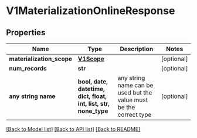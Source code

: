 # V1MaterializationOnlineResponse


## Properties
Name | Type | Description | Notes
------------ | ------------- | ------------- | -------------
**materialization_scope** | [**V1Scope**](V1Scope.md) |  | [optional] 
**num_records** | **str** |  | [optional] 
**any string name** | **bool, date, datetime, dict, float, int, list, str, none_type** | any string name can be used but the value must be the correct type | [optional]

[[Back to Model list]](../README.md#documentation-for-models) [[Back to API list]](../README.md#documentation-for-api-endpoints) [[Back to README]](../README.md)


